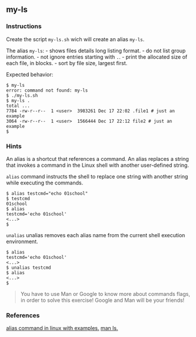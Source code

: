 ## my-ls

### Instructions

Create the script `my-ls.sh` wich will create an alias `my-ls`.

The alias `my-ls`:
    - shows files details long listing format.
    - do not list group information.
    - not ignore entries starting with `.`.
    - print the allocated size of each file, in blocks.
    - sort by file size, largest first.

Expected behavior:

```console
$ my-ls
error: command not found: my-ls
$ ./my-ls.sh
$ my-ls .
total ...
7784 -rw-r--r--  1 <user>  3983261 Dec 17 22:02 .file1 # just an example
3064 -rw-r--r--  1 <user>  1566444 Dec 17 22:12 file2 # just an example
$
```

### Hints

An alias is a shortcut that references a command. An alias replaces a string that invokes a command in the Linux shell with another user-defined string.

`alias` command instructs the shell to replace one string with another string while executing the commands. 

```console
$ alias testcmd="echo 01school"
$ testcmd
01school
$ alias
testcmd='echo 01school'
<...>
$
```

`unalias` unalias removes each alias name from the current shell execution environment.

```console
$ alias
testcmd='echo 01school'
<...>
$ unalias testcmd
$ alias
<...>
$
```

> You have to use Man or Google to know more about commands flags, in order to solve this exercise!
> Google and Man will be your friends!

### References

[alias command in linux with examples.](https://www.geeksforgeeks.org/alias-command-in-linux-with-examples/)
[man ls.](https://man7.org/linux/man-pages/man1/ls.1.html)
